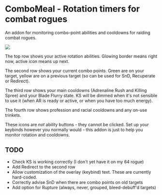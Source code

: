 # ComboMeal - Rotation timers for combat rogues

An addon for monitoring combo-point abilities and cooldowns for raiding combat rogues.

<img src="http://github.iamcal.com/ComboMeal/ComboMeal.png" />

The top row shows your active rotation abilities. Glowing border means right now, active icon means up next.

The second row shows your current combo points. Green are on your target, yellow are on a previous target (so can be used for SnD, Recuperate or Redirect).

The third row shows your main cooldowns (Adrenaline Rush and Killing Spree) and your Blade Flurry state. KS will be dimmed when it's not sensible to use it (when AR is ready or active, or when you have too much energy).

The fourth row shows profession and racial cooldowns and any on-use trinkets.


These icons are _not_ ability buttons - they cannot be clicked. Set up your keybinds however you normally would - this addon is just to help you monitor rotation and cooldowns.


## TODO

* Check KS is working correctly (I don't yet have it on my 64 rogue)
* Add Redirect to the second row
* Allow customization of the overlay (keybind) text. These are currently hard-coded.
* Correctly advise SnD when there are combo points on old targets
* Add option for Rupture (always, never, grouped, bleed-debuff'd targets)
